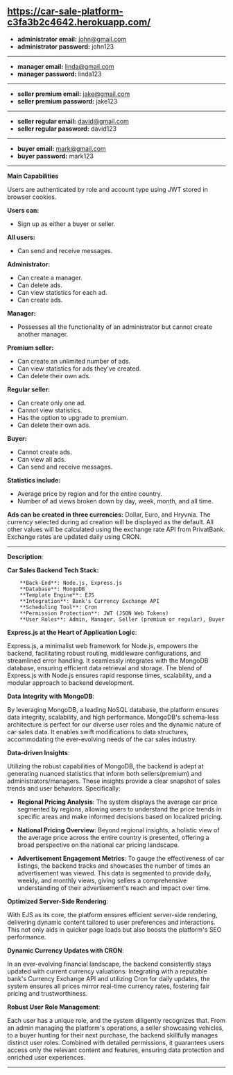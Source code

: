 https://car-sale-platform-c3fa3b2c4642.herokuapp.com/
---
- **administrator email:** john@gmail.com
- **administrator password:** john123
---
- **manager email:** linda@gmail.com
- **manager password:** linda123
---
- **seller premium email:** jake@gmail.com
- **seller premium password:** jake123
---
- **seller regular email:** david@gmail.com
- **seller regular password:** david123
---
- **buyer email:** mark@gmail.com
- **buyer password:** mark123

---

**Main Capabilities**

Users are authenticated by role and account type using JWT stored in browser cookies.

**Users can:**

- Sign up as either a buyer or seller.

**All users:**
- Can send and receive messages.

**Administrator:**
- Can create a manager.
- Can delete ads.
- Can view statistics for each ad.
- Can create ads.

**Manager:**
- Possesses all the functionality of an administrator but cannot create another manager.

**Premium seller:**
- Can create an unlimited number of ads.
- Can view statistics for ads they've created.
- Can delete their own ads.

**Regular seller:**
- Can create only one ad.
- Cannot view statistics.
- Has the option to upgrade to premium.
- Can delete their own ads.

**Buyer:**
- Cannot create ads.
- Can view all ads.
- Can send and receive messages.

**Statistics include:**
- Average price by region and for the entire country.
- Number of ad views broken down by day, week, month, and all time.

**Ads can be created in three currencies:** Dollar, Euro, and Hryvnia.
The currency selected during ad creation will be displayed as the default. All other values will be calculated using the exchange rate API from PrivatBank. Exchange rates are updated daily using CRON.

---

**Description**:

**Car Sales Backend Tech Stack:**

        **Back-End**: Node.js, Express.js
        **Database**: MongoDB
        **Template Engine**: EJS
        **Integration**: Bank's Currency Exchange API
        **Scheduling Tool**: Cron
        **Permission Protection**: JWT (JSON Web Tokens)
        **User Roles**: Admin, Manager, Seller (premium or regular), Buyer

**Express.js at the Heart of Application Logic**:

Express.js, a minimalist web framework for Node.js, empowers the backend, facilitating robust routing, middleware configurations, and streamlined error handling. It seamlessly integrates with the MongoDB database, ensuring efficient data retrieval and storage. The blend of Express.js with Node.js ensures rapid response times, scalability, and a modular approach to backend development.

**Data Integrity with MongoDB**:

By leveraging MongoDB, a leading NoSQL database, the platform ensures data integrity, scalability, and high performance. MongoDB's schema-less architecture is perfect for our diverse user roles and the dynamic nature of car sales data. It enables swift modifications to data structures, accommodating the ever-evolving needs of the car sales industry.

**Data-driven Insights**:

Utilizing the robust capabilities of MongoDB, the backend is adept at generating nuanced statistics that inform both sellers(premium) and administrators/managers. These insights provide a clear snapshot of sales trends and user behaviors. Specifically:

- **Regional Pricing Analysis**: The system displays the average car price segmented by regions, allowing users to understand the price trends in specific areas and make informed decisions based on localized pricing.

- **National Pricing Overview**: Beyond regional insights, a holistic view of the average price across the entire country is presented, offering a broad perspective on the national car pricing landscape.

- **Advertisement Engagement Metrics**: To gauge the effectiveness of car listings, the backend tracks and showcases the number of times an advertisement was viewed. This data is segmented to provide daily, weekly, and monthly views, giving sellers a comprehensive understanding of their advertisement's reach and impact over time.

**Optimized Server-Side Rendering**:

With EJS as its core, the platform ensures efficient server-side rendering, delivering dynamic content tailored to user preferences and interactions. This not only aids in quicker page loads but also boosts the platform's SEO performance.

**Dynamic Currency Updates with CRON**:

In an ever-evolving financial landscape, the backend consistently stays updated with current currency valuations. Integrating with a reputable bank's Currency Exchange API and utilizing Cron for daily updates, the system ensures all prices mirror real-time currency rates, fostering fair pricing and trustworthiness.

**Robust User Role Management**:

Each user has a unique role, and the system diligently recognizes that. From an admin managing the platform's operations, a seller showcasing vehicles, to a buyer hunting for their next purchase, the backend skillfully manages distinct user roles. Combined with detailed permissions, it guarantees users access only the relevant content and features, ensuring data protection and enriched user experiences.

---
